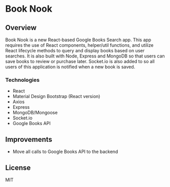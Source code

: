 # Book Nook

## Overview

Book Nook is a new React-based Google Books Search app. This app requires the use of React components, helper/util functions, and utilize React lifecycle methods to query and display books based on user searches. It is also built with Node, Express and MongoDB so that users can save books to review or purchase later. Socket.io is also added to so all users of this application is notified when a new book is saved.

### Technologies

  * React
  * Material Design Bootstrap (React version)
  * Axios
  * Express
  * MongoDB/Mongoose
  * Socket.io
  * Google Books API

## Improvements
  * Move all calls to Google Books API to the backend

## License

MIT